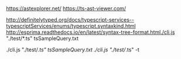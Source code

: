 https://astexplorer.net/
https://ts-ast-viewer.com/

http://definitelytyped.org/docs/typescript-services--typescriptServices/enums/typescript.syntaxkind.html
http://esprima.readthedocs.io/en/latest/syntax-tree-format.html./cli.js "./test/*.ts" tsSampleQuery.txt

./cli.js "./test/*.ts" tsSampleQuery.txt
./cli.js "./test/*.ts" -t